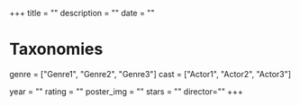 +++
title = ""
description = ""
date = ""

# Taxonomies
genre = ["Genre1", "Genre2", "Genre3"]
cast = ["Actor1", "Actor2", "Actor3"]

year = ""
rating = ""
poster_img = ""
stars = ""
director=""
+++
